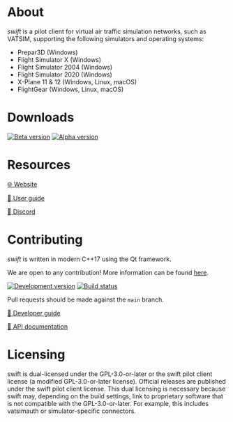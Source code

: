 <!--
 SPDX-FileCopyrightText: Copyright (C) swift Project Community / Contributors
 SPDX-License-Identifier: GPL-3.0-or-later OR LicenseRef-swift-pilot-client-1
-->

About
=====

_swift_ is a pilot client for virtual air traffic simulation networks,
such as VATSIM, supporting the following simulators and operating systems:

- Prepar3D (Windows)
- Flight Simulator X (Windows)
- Flight Simulator 2004 (Windows)
- Flight Simulator 2020 (Windows)
- X-Plane 11 & 12 (Windows, Linux, macOS)
- FlightGear (Windows, Linux, macOS)

Downloads
=========

[![Beta version](https://img.shields.io/github/v/release/swift-project/pilotclient?color=blue&label=beta)][1]
[![Alpha version](https://img.shields.io/github/v/release/swift-project/pilotclient?include_prereleases&label=alpha)][2]

[1]: https://github.com/swift-project/pilotclient/releases/latest
[2]: https://github.com/swift-project/pilotclient/releases

Resources
=========

[:globe_with_meridians: Website](https://swift-project.org/)

[:green_book: User guide](https://swift-project.org/documentation/)

[:wave: Discord](https://discord.gg/R7Atd9A)

Contributing
============

_swift_ is written in modern C++17 using the Qt framework.


We are open to any contribution! More information can be found [here](https://swift-project.org/home/getting_involved/).


[![Development version](https://img.shields.io/badge/version-0.15-blue)](.)
[![Build status](https://img.shields.io/github/actions/workflow/status/swift-project/pilotclient/build.yml?branch=main)][3]

[3]: https://github.com/swift-project/pilotclient/actions

Pull requests should be made against the `main` branch.

[:blue_book: Developer guide](https://github.com/swift-project/pilotclient/wiki)

[:orange_book: API documentation](https://apidocs.swift-project.org/)

Licensing
=========
swift is dual-licensed under the GPL-3.0-or-later or the swift pilot client license (a modified GPL-3.0-or-later license).
Official releases are published under the swift pilot client license.
This dual licensing is necessary because swift may, depending on the build settings, link to proprietary software that is not compatible with the GPL-3.0-or-later.
For example, this includes vatsimauth or simulator-specific connectors.

